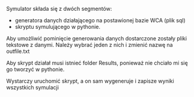 Symulator składa się z dwóch segmentów:

- generatora danych działającego na postawionej bazie WCA (plik sql) 
- skryptu symulującego w pythonie.

Aby umożliwić pominięcie generowania danych dostarczone zostały pliki tekstowe z danymi. Należy wybrać jeden z nich i zmienić nazwę na outfile.txt

Aby skrypt działał musi istnieć folder Results, ponieważ nie chciało mi się go tworzyć w pythonie.

Wystarczy uruchomić skrypt, a on sam wygeneruje i zapisze wyniki wszystkich symulacji
